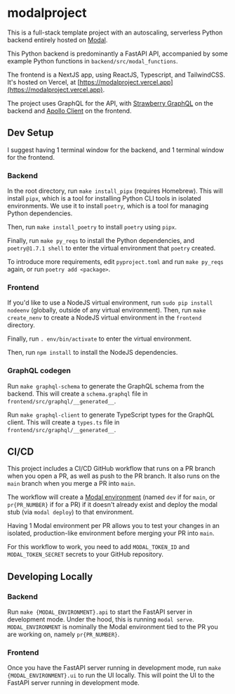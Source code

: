 # modalproject

This is a full-stack template project with an autoscaling, serverless Python backend entirely hosted on [Modal](https://modal.com).

This Python backend is predominantly a FastAPI API, accompanied by some example Python functions in `backend/src/modal_functions`.

The frontend is a NextJS app, using ReactJS, Typescript, and TailwindCSS. It's hosted on Vercel, at [https://modalproject.vercel.app](https://modalproject.vercel.app).

The project uses GraphQL for the API, with [Strawberry GraphQL](https://strawberry.rocks/) on the backend and [Apollo Client](https://www.apollographql.com/docs/react) on the frontend.

## Dev Setup

I suggest having 1 terminal window for the backend, and 1 terminal window for the frontend.

### Backend

In the root directory, run `make install_pipx` (requires Homebrew). This will install `pipx`, which is a tool for installing Python CLI tools in isolated environments. We use it to install `poetry`, which is a tool for managing Python dependencies.

Then, run `make install_poetry` to install `poetry` using `pipx`.

Finally, run `make py_reqs` to install the Python dependencies, and `poetry@1.7.1 shell` to enter the virtual environment that `poetry` created.

To introduce more requirements, edit `pyproject.toml` and run `make py_reqs` again, or run `poetry add <package>`.

### Frontend

If you'd like to use a NodeJS virtual environment, run `sudo pip install nodeenv` (globally, outside of any virtual environment). Then, run `make create_nenv` to create a NodeJS virtual environment in the `frontend` directory.

Finally, run `. env/bin/activate` to enter the virtual environment.

Then, run `npm install` to install the NodeJS dependencies.

### GraphQL codegen

Run `make graphql-schema` to generate the GraphQL schema from the backend. This will create a `schema.graphql` file in `frontend/src/graphql/__generated__`.

Run `make graphql-client` to generate TypeScript types for the GraphQL client. This will create a `types.ts` file in `frontend/src/graphql/__generated__`.

## CI/CD

This project includes a CI/CD GitHub workflow that runs on a PR branch when you open a PR, as well as push to the PR branch. It also runs on the `main` branch when you merge a PR into `main`.

The workflow will create a [Modal environment](https://modal.com/docs/guide/environments) (named `dev` if for `main`, or `pr{PR_NUMBER}` if for a PR) if it doesn't already exist and deploy the modal stub (via `modal deploy`) to that environment.

Having 1 Modal environment per PR allows you to test your changes in an isolated, production-like environment before merging your PR into `main`.

For this workflow to work, you need to add `MODAL_TOKEN_ID` and `MODAL_TOKEN_SECRET` secrets to your GitHub repository.

## Developing Locally

### Backend

Run `make {MODAL_ENVIRONMENT}.api` to start the FastAPI server in development mode. Under the hood, this is running `modal serve`. `MODAL_ENVIRONMENT` is nominally the Modal environment tied to the PR you are working on, namely `pr{PR_NUMBER}`.

### Frontend

Once you have the FastAPI server running in development mode, run `make {MODAL_ENVIRONMENT}.ui` to run the UI locally. This will point the UI to the FastAPI server running in development mode.